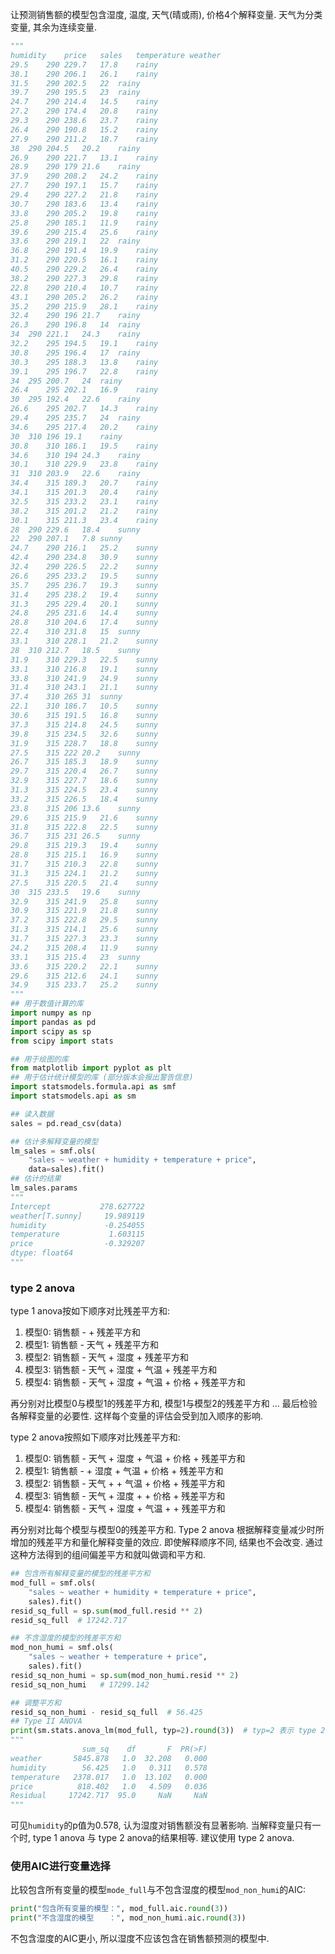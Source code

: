 让预测销售额的模型包含湿度, 温度, 天气(晴或雨), 价格4个解释变量. 天气为分类变量, 其余为连续变量.
```python
"""
humidity	price	sales	temperature	weather
29.5	290	229.7	17.8	rainy
38.1	290	206.1	26.1	rainy
31.5	290	202.5	22	rainy
39.7	290	195.5	23	rainy
24.7	290	214.4	14.5	rainy
27.2	290	174.4	20.8	rainy
29.3	290	238.6	23.7	rainy
26.4	290	190.8	15.2	rainy
27.9	290	211.2	18.7	rainy
38	290	204.5	20.2	rainy
26.9	290	221.7	13.1	rainy
28.9	290	179	21.6	rainy
37.9	290	208.2	24.2	rainy
27.7	290	197.1	15.7	rainy
29.4	290	227.2	21.8	rainy
30.7	290	183.6	13.4	rainy
33.8	290	205.2	19.8	rainy
25.8	290	185.1	11.9	rainy
39.6	290	215.4	25.6	rainy
33.6	290	219.1	22	rainy
36.8	290	191.4	19.9	rainy
31.2	290	220.5	16.1	rainy
40.5	290	229.2	26.4	rainy
38.2	290	227.3	29.8	rainy
22.8	290	210.4	10.7	rainy
43.1	290	205.2	26.2	rainy
35.2	290	215.9	28.1	rainy
32.4	290	196	21.7	rainy
26.3	290	196.8	14	rainy
34	290	221.1	24.3	rainy
32.2	295	194.5	19.1	rainy
30.8	295	196.4	17	rainy
30.3	295	188.3	13.8	rainy
39.1	295	196.7	22.8	rainy
34	295	200.7	24	rainy
26.4	295	202.1	16.9	rainy
30	295	192.4	22.6	rainy
26.6	295	202.7	14.3	rainy
29.4	295	235.7	24	rainy
34.6	295	217.4	20.2	rainy
30	310	196	19.1	rainy
30.8	310	186.1	19.5	rainy
34.6	310	194	24.3	rainy
30.1	310	229.9	23.8	rainy
31	310	203.9	22.6	rainy
34.4	315	189.3	20.7	rainy
34.1	315	201.3	20.4	rainy
32.5	315	233.2	23.1	rainy
38.2	315	201.2	21.2	rainy
30.1	315	211.3	23.4	rainy
28	290	229.6	18.4	sunny
22	290	207.1	7.8	sunny
24.7	290	216.1	25.2	sunny
42.4	290	234.8	30.9	sunny
32.4	290	226.5	22.2	sunny
26.6	295	233.2	19.5	sunny
35.7	295	236.7	19.3	sunny
31.4	295	238.2	19.4	sunny
31.3	295	229.4	20.1	sunny
24.8	295	231.6	14.4	sunny
28.8	310	204.6	17.4	sunny
22.4	310	231.8	15	sunny
33.1	310	228.1	21.2	sunny
28	310	212.7	18.5	sunny
31.9	310	229.3	22.5	sunny
33.1	310	216.8	19.1	sunny
33.8	310	241.9	24.9	sunny
31.4	310	243.1	21.1	sunny
37.4	310	265	31	sunny
22.1	310	186.7	10.5	sunny
30.6	315	191.5	16.8	sunny
37.3	315	214.8	24.5	sunny
39.8	315	234.5	32.6	sunny
31.9	315	228.7	18.8	sunny
27.5	315	222	20.2	sunny
26.7	315	185.3	18.9	sunny
29.7	315	220.4	26.7	sunny
32.9	315	227.7	18.6	sunny
31.3	315	224.5	23.4	sunny
33.2	315	226.5	18.4	sunny
23.8	315	206	13.6	sunny
29.6	315	215.9	21.6	sunny
31.8	315	222.8	22.5	sunny
36.7	315	231	26.5	sunny
29.8	315	219.3	19.4	sunny
28.8	315	215.1	16.9	sunny
31.7	315	210.3	22.8	sunny
31.3	315	224.1	21.2	sunny
27.5	315	220.5	21.4	sunny
30	315	233.5	19.6	sunny
32.9	315	241.9	25.8	sunny
30.9	315	221.9	21.8	sunny
37.2	315	222.8	29.5	sunny
31.3	315	214.1	25.6	sunny
31.7	315	227.3	23.3	sunny
24.2	315	208.4	11.9	sunny
33.1	315	215.4	23	sunny
33.6	315	220.2	22.1	sunny
29.6	315	212.6	24.1	sunny
34.9	315	233.7	25.2	sunny
"""
## 用于数值计算的库
import numpy as np
import pandas as pd
import scipy as sp
from scipy import stats

## 用于绘图的库
from matplotlib import pyplot as plt
## 用于估计统计模型的库 (部分版本会报出警告信息)
import statsmodels.formula.api as smf
import statsmodels.api as sm

## 读入数据
sales = pd.read_csv(data)

## 估计多解释变量的模型
lm_sales = smf.ols(
    "sales ~ weather + humidity + temperature + price",
    data=sales).fit()
## 估计的结果
lm_sales.params
"""
Intercept           278.627722
weather[T.sunny]     19.989119
humidity             -0.254055
temperature           1.603115
price                -0.329207
dtype: float64
"""
```


### type 2 anova
type 1 anova按如下顺序对比残差平方和:
1. 模型0: 销售额 -                           + 残差平方和
2. 模型1: 销售额 - 天气                      + 残差平方和
3. 模型2: 销售额 - 天气 + 湿度               + 残差平方和
4. 模型3: 销售额 - 天气 + 湿度 + 气温        + 残差平方和
5. 模型4: 销售额 - 天气 + 湿度 + 气温 + 价格 + 残差平方和

再分别对比模型0与模型1的残差平方和, 模型1与模型2的残差平方和 ... 最后检验各解释变量的必要性. 这样每个变量的评估会受到加入顺序的影响.


type 2 anova按照如下顺序对比残差平方和:
1. 模型0: 销售额 - 天气 + 湿度 + 气温 + 价格 + 残差平方和
2. 模型1: 销售额 -      + 湿度 + 气温 + 价格 + 残差平方和
3. 模型2: 销售额 - 天气 +      + 气温 + 价格 + 残差平方和
4. 模型3: 销售额 - 天气 + 湿度 +      + 价格 + 残差平方和
5. 模型4: 销售额 - 天气 + 湿度 + 气温 +      + 残差平方和

再分别对比每个模型与模型0的残差平方和.
Type 2 anova 根据解释变量减少时所增加的残差平方和量化解释变量的效应. 即使解释顺序不同, 结果也不会改变. 通过这种方法得到的组间偏差平方和就叫做调和平方和.

```python
## 包含所有解释变量的模型的残差平方和
mod_full = smf.ols(
    "sales ~ weather + humidity + temperature + price",
    sales).fit()
resid_sq_full = sp.sum(mod_full.resid ** 2)
resid_sq_full  # 17242.717

## 不含湿度的模型的残差平方和
mod_non_humi = smf.ols(
    "sales ~ weather + temperature + price", 
    sales).fit()
resid_sq_non_humi = sp.sum(mod_non_humi.resid ** 2)
resid_sq_non_humi   # 17299.142

## 调整平方和
resid_sq_non_humi - resid_sq_full  # 56.425
## Type II ANOVA
print(sm.stats.anova_lm(mod_full, typ=2).round(3))  # typ=2 表示 type 2 anova, typ=1 表示type 1 anova
"""
                sum_sq    df       F  PR(>F)
weather       5845.878   1.0  32.208   0.000
humidity        56.425   1.0   0.311   0.578
temperature   2378.017   1.0  13.102   0.000
price          818.402   1.0   4.509   0.036
Residual     17242.717  95.0     NaN     NaN
"""

```
可见`humidity`的p值为0.578, 认为湿度对销售额没有显著影响.
当解释变量只有一个时, type 1 anova 与 type 2 anova的结果相等. 建议使用 type 2 anova.


### 使用AIC进行变量选择
比较包含所有变量的模型`mode_full`与不包含湿度的模型`mod_non_humi`的AIC:
```python
print("包含所有变量的模型：", mod_full.aic.round(3))
print("不含湿度的模型　　：", mod_non_humi.aic.round(3))
```
不包含湿度的AIC更小, 所以湿度不应该包含在销售额预测的模型中.

